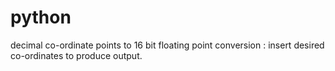 # python
decimal co-ordinate points to 16 bit floating point conversion : insert desired co-ordinates to produce output.
